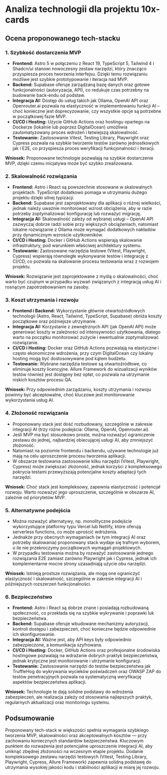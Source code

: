 # Analiza technologii dla projektu 10x-cards

## Ocena proponowanego tech-stacku

### 1. Szybkość dostarczenia MVP 
- **Frontend:** Astro 5 w połączeniu z React 19, TypeScript 5, Tailwind 4 i Shadcn/ui stanowi nowoczesny zestaw narzędzi, który znacząco przyspiesza proces tworzenia interfejsu. Dzięki temu rozwiązaniu możliwe jest szybkie prototypowanie i iteracja nad MVP.  
- **Backend:** Supabase oferuje zarządzaną bazę danych oraz gotowe funkcjonalności (autoryzacja, API), co redukuje czas potrzebny na budowanie back-endu od podstaw.  
- **Integracja AI:** Dostęp do usług takich jak Ollama, OpenAI API oraz Openrouter.ai pozwala na elastyczność w implementowaniu funkcji AI – choć konieczne jest doprecyzowanie, czy wszystkie opcje są potrzebne w początkowej fazie MVP.  
- **CI/CD i Hosting:** Użycie GitHub Actions oraz hostingu opartego na Dockerze (lokalnie lub poprzez DigitalOcean) umożliwia zautomatyzowany proces wdrożeń i łatwiejszą skalowalność.  
- **Testowanie:** Zastosowanie Vitest, Testing Library, Playwright oraz Cypress pozwala na szybkie tworzenie testów zarówno jednostkowych jak i E2E, co przyspiesza proces weryfikacji funkcjonalności i iteracji.

**Wniosek:** Proponowane technologie pozwalają na szybkie dostarczenie MVP, dzięki czemu inicjatywa może być szybko zrealizowana.

### 2. Skalowalność rozwiązania
- **Frontend:** Astro i React są powszechnie stosowane w skalowalnych projektach. TypeScript dodatkowo pomaga w utrzymaniu dużego projektu dzięki silnej typizacji.  
- **Backend:** Supabase jest zaprojektowany dla aplikacji o różnej wielkości, jednak należy uważnie monitorować wzrost obciążenia, aby w razie potrzeby zoptymalizować konfigurację lub rozważyć migrację.  
- **Integracja AI:** Skalowalność zależy od wybranej usługi – OpenAI API zazwyczaj dobrze radzi sobie przy większych obciążeniach, natomiast lokalne rozwiązanie z Ollama może wymagać dodatkowych nakładów przy dynamicznym wzroście użytkowników.  
- **CI/CD i Hosting:** Docker i GitHub Actions wspierają skalowanie infrastruktury, pod warunkiem właściwej architektury systemu.
- **Testowanie:** Zastosowane narzędzia testowe (Vitest, Playwright, Cypress) wspierają równoległe wykonywanie testów i integrację z CI/CD, co pozwala na skalowanie procesu testowania wraz z rozwojem projektu.

**Wniosek:** Rozwiązanie jest zaprojektowane z myślą o skalowalności, choć warto być czujnym w przypadku wyzwań związanych z integracją usług AI i rosnącym zapotrzebowaniem na zasoby.

### 3. Koszt utrzymania i rozwoju 
- **Frontend i Backend:** Wykorzystanie głównie otwartoźródłowych technologii (Astro, React, Tailwind, TypeScript, Supabase) obniża koszty początkowe oraz późniejsze utrzymanie.  
- **Integracja AI:** Korzystanie z zewnętrznych API (jak OpenAI API) może generować koszty w zależności od intensywności użytkowania, dlatego warto na początku monitorować zużycie i ewentualnie zoptymalizować rozwiązanie.  
- **CI/CD i Hosting:** Docker oraz GitHub Actions pozwalają na elastyczne i często ekonomiczne wdrożenia, przy czym DigitalOcean czy lokalny hosting mogą być dostosowywane pod kątem budżetu.
- **Testowanie:** Wybrane narzędzia testowe są otwartoźródłowe, co eliminuje koszty licencyjne. Allure Framework do wizualizacji wyników testów również jest dostępny bez opłat, co pozwala na utrzymanie niskich kosztów procesu QA.

**Wniosek:** Przy odpowiednim zarządzaniu, koszty utrzymania i rozwoju powinny być akceptowalne, choć kluczowe jest monitorowanie wykorzystania usług AI.

### 4. Złożoność rozwiązania
- Proponowany stack jest dość rozbudowany, szczególnie w zakresie integracji AI (trzy różne podejścia: Ollama, OpenAI, Openrouter.ai).  
- Jeśli MVP ma być stosunkowo proste, można rozważyć ograniczenie zestawu do jednej, najbardziej obiecującej usługi AI, aby zmniejszyć złożoność.  
- Natomiast na poziomie frontendu i backendu, używane technologie już mają na celu uproszczenie procesu tworzenia aplikacji.
- W obszarze testowania zastosowanie kilku narzędzi (Vitest, Playwright, Cypress) może zwiększać złożoność, jednak korzyści z kompleksowego pokrycia testami przewyższają potencjalne koszty adaptacji tych narzędzi.

**Wniosek:** Choć stack jest kompleksowy, zapewnia elastyczność i potencjał rozwoju. Warto rozważyć jego uproszczenie, szczególnie w obszarze AI, zależnie od priorytetów MVP.

### 5. Alternatywne podejścia
- Można rozważyć alternatywy, np. monolityczne podejście wykorzystujące platformy typu Vercel lub Netlify, które oferują serverless functions, co może uprościć wdrożenia.  
- Jednakże przy obecnych wymaganiach (w tym integracji AI oraz potrzeby skalowania) proponowany stack wydaje się trafnym wyborem, o ile nie przekroczymy początkowych wymagań projektowych.
- W przypadku testowania można by rozważyć zastosowanie jednego rozwiązania E2E zamiast zarówno Playwright jak i Cypress, jednak ich komplementarne mocne strony uzasadniają użycie obu narzędzi.

**Wniosek:** Istnieją prostsze rozwiązania, ale mogą one ograniczyć elastyczność i skalowalność, szczególnie w zakresie integracji AI i późniejszych rozszerzeń funkcjonalności.

### 6. Bezpieczeństwo 
- **Frontend:** Astro i React są dobrze znane i posiadają rozbudowaną społeczność, co przekłada się na szybkie wykrywanie i poprawki luk bezpieczeństwa.  
- **Backend:** Supabase oferuje wbudowane mechanizmy autoryzacji, kontroli dostępu i zabezpieczeń, choć konieczne będzie odpowiednie ich skonfigurowanie.  
- **Integracja AI:** Ważne jest, aby API keys były odpowiednio zabezpieczone, a komunikacja szyfrowana.  
- **CI/CD i Hosting:** Docker, GitHub Actions oraz profesjonalne środowiska hostingowe pozwalają na wdrażanie dobrych praktyk bezpieczeństwa, jednak krytyczne jest monitorowanie i utrzymanie konfiguracji.
- **Testowanie:** Zastosowanie narzędzi do testów bezpieczeństwa jak TruffleHog do wykrywania wycieków poświadczeń oraz OWASP ZAP do testów penetracyjnych pozwala na systematyczną weryfikację aspektów bezpieczeństwa aplikacji.

**Wniosek:** Technologie te dają solidne podstawy do wdrożenia zabezpieczeń, ale realizacja zależy od stosowania najlepszych praktyk, regularnych aktualizacji oraz monitoringu systemu.

## Podsumowanie

Proponowany tech-stack w większości spełnia wymagania szybkiego tworzenia MVP, skalowalności oraz akceptowalnych kosztów — przy zachowaniu koniecznych standardów bezpieczeństwa. Kluczowym punktem do rozważenia jest potencjalne uproszczenie integracji AI, aby uniknąć zbędnej złożoności na wczesnym etapie projektu. Dodanie kompleksowego zestawu narzędzi testowych (Vitest, Testing Library, Playwright, Cypress, Allure Framework) zapewnia solidną podstawę do utrzymania wysokiej jakości kodu i stabilności aplikacji w miarę jej rozwoju.
